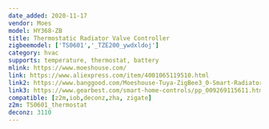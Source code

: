 ```yaml
---
date_added: 2020-11-17
vendor: Moes
model: HY368-ZB
title: Thermostatic Radiator Valve Controller
zigbeemodel: ['TS0601','_TZE200_ywdxldoj']
category: hvac
supports: temperature, thermostat, battery
mlink: https://www.moeshouse.com/
link: https://www.aliexpress.com/item/4001065119510.html
link2: https://www.banggood.com/Moeshouse-Tuya-ZigBee3_0-Smart-Radiator-Actuator-Programmable-Thermostatic-Radiator-Valve-Temperature-Controller-Voice-Control-via-Alexa-p-1741050.html
link3: https://www.gearbest.com/smart-home-controls/pp_009269115611.html
compatible: [z2m,iob,deconz,zha, zigate]
z2m: TS0601_thermostat
deconz: 3110
---
```

